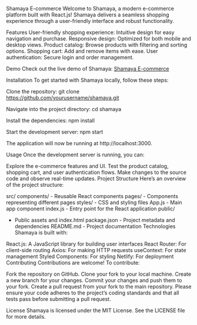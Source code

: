 Shamaya E-commerce
Welcome to Shamaya, a modern e-commerce platform built with React.js! Shamaya delivers a seamless shopping experience through a user-friendly interface and robust functionality.

Features
User-friendly shopping experience: Intuitive design for easy navigation and purchase.
Responsive design: Optimized for both mobile and desktop views.
Product catalog: Browse products with filtering and sorting options.
Shopping cart: Add and remove items with ease.
User authentication: Secure login and order management.

Demo
Check out the live demo of Shamaya: [Shamaya E-commerce](https://shamayacart.netlify.app/)

Installation
To get started with Shamaya locally, follow these steps:

Clone the repository:
git clone https://github.com/yourusername/shamaya.git

Navigate into the project directory:
cd shamaya

Install the dependencies:
npm install

Start the development server:
npm start

The application will now be running at http://localhost:3000.

Usage
Once the development server is running, you can:

Explore the e-commerce features and UI.
Test the product catalog, shopping cart, and user authentication flows.
Make changes to the source code and observe real-time updates.
Project Structure
Here’s an overview of the project structure:

src/
  components/       - Reusable React components
  pages/            - Components representing different pages
  styles/           - CSS and styling files
  App.js            - Main app component
  index.js          - Entry point for the React application
public/
  - Public assets and index.html
package.json        - Project metadata and dependencies
README.md           - Project documentation
Technologies
Shamaya is built with:

React.js: A JavaScript library for building user interfaces
React Router: For client-side routing
Axios: For making HTTP requests
useContext: For state management
Styled Components: For styling
Netlify: For deployment
Contributing
Contributions are welcome! To contribute:

Fork the repository on GitHub.
Clone your fork to your local machine.
Create a new branch for your changes.
Commit your changes and push them to your fork.
Create a pull request from your fork to the main repository.
Please ensure your code adheres to the project’s coding standards and that all tests pass before submitting a pull request.

License
Shamaya is licensed under the MIT License. See the LICENSE file for more details.
